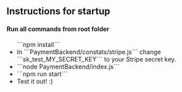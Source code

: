<h2>Instructions for startup</h2>
<h4>Run all commands from root folder</h4>
<ul>
  ```npm install```
  <li>In ```PaymentBackend/constats/stripe.js``` change ```sk_test_MY_SECRET_KEY``` to your Stripe secret key.
  <li>```node PaymentBackend/index.js```</li>
  <li>```npm run start```</li>
  <li>Test it out! :)</li>
</ul>
